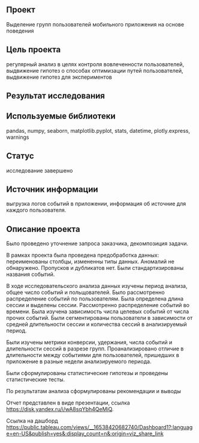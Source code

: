 ## Проект
Выделение групп пользователей мобильного приложения на основе поведения

## Цель проекта

регулярный анализ в целях контроля вовлеченности пользователей, 
выдвижение гипотез о способах оптимизации путей пользователей, 
выдвижение гипотез для экспериментов

## Результат исследования


## Используемые библиотеки

pandas, numpy, seaborn, matplotlib.pyplot, stats, datetime, plotly.express, warnings

## Статус

исследование завершено

## Источник информации 

выгрузка логов событий в приложении, информация об источние для каждого пользователя.

## Описание проекта

Было проведено уточнение запроса заказчика, декомпозиция задачи.

В рамках проекта была проведена предобработка данных: переименованы столбцы, измененны типы данных. Аномалий не обнаружено. Пропусков и дубликатов нет. Были стандартизированы названия событий.

В ходе исследовательского анализа данных изучены период анализа, общее число событий и польщователей. Было рассмотренно распределение событий по пользователям. Была определена длина сессии и выделены сессии. Рассмотренно распределение событий во времени. Была изучена зависимость числа целевых событий от числа прочих событий. Были сегментированы пользователи в зависимости от средней длительности сессии и количества сессий в анализируемый период.

Были изучены метрики конверсии, удержания, числа событий и длительности сессий в разрезе групп. Проанализировано отличие в длительности между событиями для пользователей, пришедших в приложение в разные недели анализируемого периода.

Были сформулированы статистические гипотезы и проведены статистические тесты.

По результатам анализа сформулированы рекомендации и выводы

Отчет представлен в виде презентации, ссылка https://disk.yandex.ru/i/wA8sqYbh4QeMiQ. 

Ссылка на дашборд https://public.tableau.com/views/__16538420682740/Dashboard1?:language=en-US&publish=yes&:display_count=n&:origin=viz_share_link

